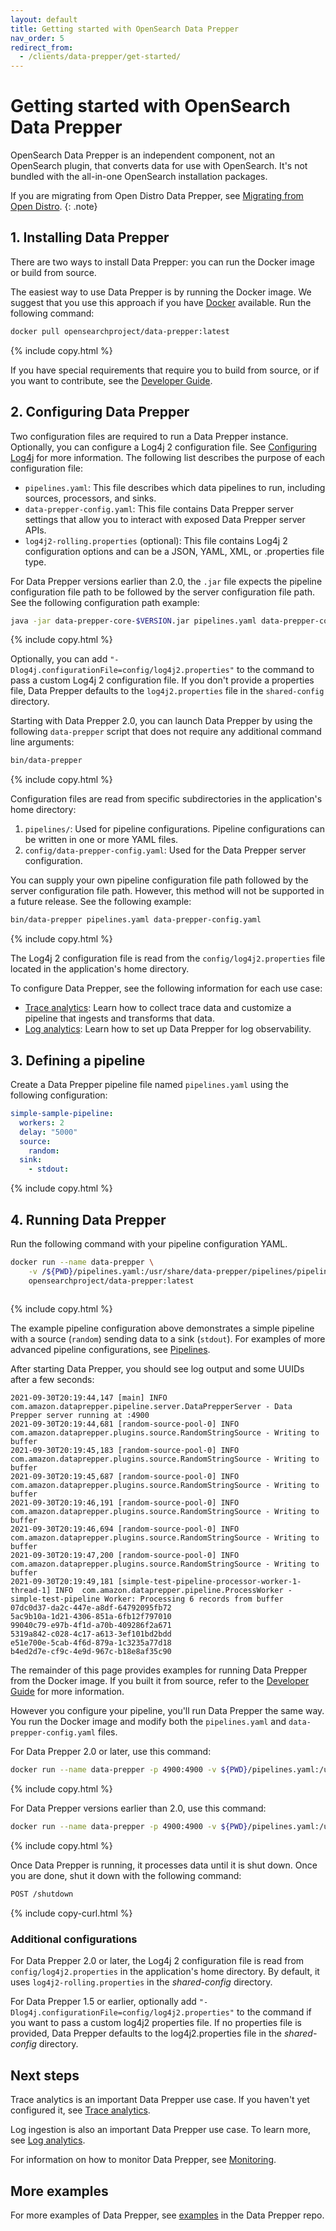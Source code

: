 ```yaml
---
layout: default
title: Getting started with OpenSearch Data Prepper
nav_order: 5
redirect_from:
  - /clients/data-prepper/get-started/
---
```


# Getting started with OpenSearch Data Prepper

OpenSearch Data Prepper is an independent component, not an OpenSearch plugin, that converts data for use with OpenSearch. It's not bundled with the all-in-one OpenSearch installation packages.

If you are migrating from Open Distro Data Prepper, see [Migrating from Open Distro]({{site.url}}{{site.baseurl}}/data-prepper/migrate-open-distro/). 
{: .note}

## 1. Installing Data Prepper

There are two ways to install Data Prepper: you can run the Docker image or build from source.

The easiest way to use Data Prepper is by running the Docker image. We suggest that you use this approach if you have [Docker](https://www.docker.com) available. Run the following command:  

```bash
docker pull opensearchproject/data-prepper:latest
```
{% include copy.html %}

If you have special requirements that require you to build from source, or if you want to contribute, see the [Developer Guide](https://github.com/opensearch-project/data-prepper/blob/main/docs/developer_guide.md).

## 2. Configuring Data Prepper

Two configuration files are required to run a Data Prepper instance. Optionally, you can configure a Log4j 2 configuration file. See [Configuring Log4j]({{site.url}}{{site.baseurl}}/data-prepper/managing-data-prepper/configuring-log4j/) for more information. The following list describes the purpose of each configuration file:

* `pipelines.yaml`: This file describes which data pipelines to run, including sources, processors, and sinks. 
* `data-prepper-config.yaml`: This file contains Data Prepper server settings that allow you to interact with exposed Data Prepper server APIs. 
* `log4j2-rolling.properties` (optional): This file contains Log4j 2 configuration options and can be a JSON, YAML, XML, or .properties file type. 

For Data Prepper versions earlier than 2.0, the `.jar` file expects the pipeline configuration file path to be followed by the server configuration file path. See the following configuration path example:

```bash
java -jar data-prepper-core-$VERSION.jar pipelines.yaml data-prepper-config.yaml
```
{% include copy.html %}

Optionally, you can add `"-Dlog4j.configurationFile=config/log4j2.properties"` to the command to pass a custom Log4j 2 configuration file. If you don't provide a properties file, Data Prepper defaults to the `log4j2.properties` file in the `shared-config` directory.


Starting with Data Prepper 2.0, you can launch Data Prepper by using the following `data-prepper` script that does not require any additional command line arguments:

```bash
bin/data-prepper
```
{% include copy.html %}

Configuration files are read from specific subdirectories in the application's home directory:
1. `pipelines/`: Used for pipeline configurations. Pipeline configurations can be written in one or more YAML files.
2. `config/data-prepper-config.yaml`: Used for the Data Prepper server configuration.

You can supply your own pipeline configuration file path followed by the server configuration file path. However, this method will not be supported in a future release. See the following example:
```bash
bin/data-prepper pipelines.yaml data-prepper-config.yaml
```
{% include copy.html %}

The Log4j 2 configuration file is read from the `config/log4j2.properties` file located in the application's home directory.

To configure Data Prepper, see the following information for each use case: 

* [Trace analytics]({{site.url}}{{site.baseurl}}/data-prepper/common-use-cases/trace-analytics/): Learn how to collect trace data and customize a pipeline that ingests and transforms that data. 
* [Log analytics]({{site.url}}{{site.baseurl}}/data-prepper/common-use-cases/log-analytics/): Learn how to set up Data Prepper for log observability.

## 3. Defining a pipeline

Create a Data Prepper pipeline file named `pipelines.yaml` using the following configuration:

```yaml
simple-sample-pipeline:
  workers: 2
  delay: "5000"
  source:
    random:
  sink:
    - stdout:
```
{% include copy.html %}

## 4. Running Data Prepper

Run the following command with your pipeline configuration YAML.

```bash
docker run --name data-prepper \
    -v /${PWD}/pipelines.yaml:/usr/share/data-prepper/pipelines/pipelines.yaml \
    opensearchproject/data-prepper:latest
    
```
{% include copy.html %}

The example pipeline configuration above demonstrates a simple pipeline with a source (`random`) sending data to a sink (`stdout`). For examples of more advanced pipeline configurations, see [Pipelines]({{site.url}}{{site.baseurl}}/clients/data-prepper/pipelines/).

After starting Data Prepper, you should see log output and some UUIDs after a few seconds:

```text
2021-09-30T20:19:44,147 [main] INFO  com.amazon.dataprepper.pipeline.server.DataPrepperServer - Data Prepper server running at :4900
2021-09-30T20:19:44,681 [random-source-pool-0] INFO  com.amazon.dataprepper.plugins.source.RandomStringSource - Writing to buffer
2021-09-30T20:19:45,183 [random-source-pool-0] INFO  com.amazon.dataprepper.plugins.source.RandomStringSource - Writing to buffer
2021-09-30T20:19:45,687 [random-source-pool-0] INFO  com.amazon.dataprepper.plugins.source.RandomStringSource - Writing to buffer
2021-09-30T20:19:46,191 [random-source-pool-0] INFO  com.amazon.dataprepper.plugins.source.RandomStringSource - Writing to buffer
2021-09-30T20:19:46,694 [random-source-pool-0] INFO  com.amazon.dataprepper.plugins.source.RandomStringSource - Writing to buffer
2021-09-30T20:19:47,200 [random-source-pool-0] INFO  com.amazon.dataprepper.plugins.source.RandomStringSource - Writing to buffer
2021-09-30T20:19:49,181 [simple-test-pipeline-processor-worker-1-thread-1] INFO  com.amazon.dataprepper.pipeline.ProcessWorker -  simple-test-pipeline Worker: Processing 6 records from buffer
07dc0d37-da2c-447e-a8df-64792095fb72
5ac9b10a-1d21-4306-851a-6fb12f797010
99040c79-e97b-4f1d-a70b-409286f2a671
5319a842-c028-4c17-a613-3ef101bd2bdd
e51e700e-5cab-4f6d-879a-1c3235a77d18
b4ed2d7e-cf9c-4e9d-967c-b18e8af35c90
```
The remainder of this page provides examples for running Data Prepper from the Docker image. If you
built it from source, refer to the [Developer Guide](https://github.com/opensearch-project/data-prepper/blob/main/docs/developer_guide.md) for more information.

However you configure your pipeline, you'll run Data Prepper the same way. You run the Docker
image and modify both the `pipelines.yaml` and `data-prepper-config.yaml` files.

For Data Prepper 2.0 or later, use this command:

```bash
docker run --name data-prepper -p 4900:4900 -v ${PWD}/pipelines.yaml:/usr/share/data-prepper/pipelines/pipelines.yaml -v ${PWD}/data-prepper-config.yaml:/usr/share/data-prepper/config/data-prepper-config.yaml opensearchproject/data-prepper:latest
```
{% include copy.html %}

For Data Prepper versions earlier than 2.0, use this command:

```bash
docker run --name data-prepper -p 4900:4900 -v ${PWD}/pipelines.yaml:/usr/share/data-prepper/pipelines.yaml -v ${PWD}/data-prepper-config.yaml:/usr/share/data-prepper/data-prepper-config.yaml opensearchproject/data-prepper:1.x
```
{% include copy.html %}

Once Data Prepper is running, it processes data until it is shut down. Once you are done, shut it down with the following command:

```bash
POST /shutdown
```
{% include copy-curl.html %}

### Additional configurations

For Data Prepper 2.0 or later, the Log4j 2 configuration file is read from `config/log4j2.properties` in the application's home directory. By default, it uses `log4j2-rolling.properties` in the *shared-config* directory.

For Data Prepper 1.5 or earlier, optionally add `"-Dlog4j.configurationFile=config/log4j2.properties"` to the command if you want to pass a custom log4j2 properties file. If no properties file is provided, Data Prepper defaults to the log4j2.properties file in the *shared-config* directory.

## Next steps

Trace analytics is an important Data Prepper use case. If you haven't yet configured it, see [Trace analytics]({{site.url}}{{site.baseurl}}/data-prepper/common-use-cases/trace-analytics/).

Log ingestion is also an important Data Prepper use case. To learn more, see [Log analytics]({{site.url}}{{site.baseurl}}/data-prepper/common-use-cases/log-analytics/).

For information on how to monitor Data Prepper, see [Monitoring]({{site.url}}{{site.baseurl}}/data-prepper/managing-data-prepper/monitoring/).

## More examples

For more examples of Data Prepper, see [examples](https://github.com/opensearch-project/data-prepper/tree/main/examples/) in the Data Prepper repo. 
